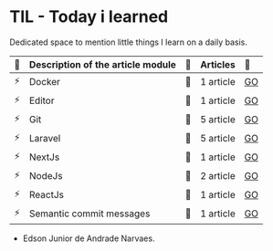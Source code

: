 # TIL - Today i learned

Dedicated space to mention little things I learn on a daily basis.

| :pencil: | Description of the article module | :checkered_flag: | Articles  | :rocket:                                                                             |
| :------- | :-------------------------------- | :--------------- | :-------- | :----------------------------------------------------------------------------------- |
| :zap:    | Docker                            | :bookmark:       | 1 article | [GO](https://github.com/edsonjuniornarvaes/til/tree/master/docker)                   |
| :zap:    | Editor                            | :bookmark:       | 1 article | [GO](https://github.com/edsonjuniornarvaes/til/tree/master/editor)                   |
| :zap:    | Git                               | :bookmark:       | 5 article | [GO](https://github.com/edsonjuniornarvaes/til/tree/master/git)                      |
| :zap:    | Laravel                           | :bookmark:       | 5 article | [GO](https://github.com/edsonjuniornarvaes/til/tree/master/laravel)                  |
| :zap:    | NextJs                            | :bookmark:       | 1 article | [GO](https://github.com/edsonjuniornarvaes/til/tree/master/nextjs)                   |
| :zap:    | NodeJs                            | :bookmark:       | 2 article | [GO](https://github.com/edsonjuniornarvaes/til/tree/master/nodejs)                   |
| :zap:    | ReactJs                           | :bookmark:       | 1 article | [GO](https://github.com/edsonjuniornarvaes/til/tree/master/reactjs)                  |
| :zap:    | Semantic commit messages          | :bookmark:       | 1 article | [GO](https://github.com/edsonjuniornarvaes/til/tree/master/semantic-commit-messages) |

- Edson Junior de Andrade Narvaes.
